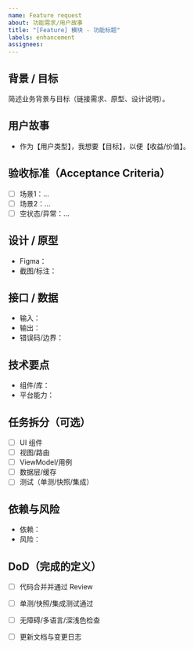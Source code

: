 ```yaml
---
name: Feature request
about: 功能需求/用户故事
title: "[Feature] 模块 - 功能标题"
labels: enhancement
assignees: 
---
```


## 背景 / 目标
简述业务背景与目标（链接需求、原型、设计说明）。

## 用户故事
- 作为【用户类型】，我想要【目标】，以便【收益/价值】。

## 验收标准（Acceptance Criteria）
- [ ] 场景1：…
- [ ] 场景2：…
- [ ] 空状态/异常：…

## 设计 / 原型
- Figma：
- 截图/标注：

## 接口 / 数据
- 输入：
- 输出：
- 错误码/边界：

## 技术要点
- 组件/库：
- 平台能力：

## 任务拆分（可选）
- [ ] UI 组件
- [ ] 视图/路由
- [ ] ViewModel/用例
- [ ] 数据层/缓存
- [ ] 测试（单测/快照/集成）

## 依赖与风险
- 依赖：
- 风险：

## DoD（完成的定义）
- [ ] 代码合并并通过 Review
- [ ] 单测/快照/集成测试通过
- [ ] 无障碍/多语言/深浅色检查
- [ ] 更新文档与变更日志


